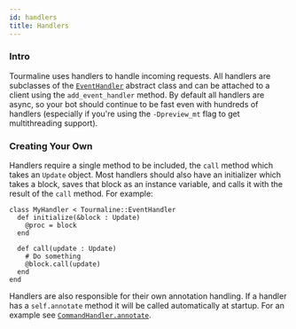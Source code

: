 ```yaml
---
id: handlers
title: Handlers
---
```


### Intro

Tourmaline uses handlers to handle incoming requests. All handlers are subclasses of the [`EventHandler`](https://api.tourmaline.dev/Tourmaline/EventHandler.html) abstract class and can be attached to a client using the `add_event_handler` method. By default all handlers are async, so your bot should continue to be fast even with hundreds of handlers (especially if you're using the `-Dpreview_mt` flag to get multithreading support).

### Creating Your Own

Handlers require a single method to be included, the `call` method which takes an `Update` object. Most handlers should also have an initializer which takes a block, saves that block as an instance variable, and calls it with the result of the `call` method. For example:

```crystal
class MyHandler < Tourmaline::EventHandler
  def initialize(&block : Update)
    @proc = block
  end

  def call(update : Update)
    # Do something
    @block.call(update)
  end
end
```

Handlers are also responsible for their own annotation handling. If a handler has a `self.annotate` method it will be called automatically at startup. For an example see [`CommandHandler.annotate`](https://github.com/protoncr/tourmaline/blob/6453c4498298a0ef77e5c28b028e4c8eb824da22/src/tourmaline/handlers/command_handler.cr#L88).